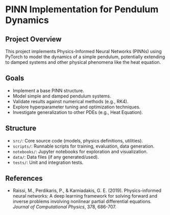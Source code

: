 # PINN Implementation for Pendulum Dynamics

## Project Overview

This project implements Physics-Informed Neural Networks (PINNs) using PyTorch to model the dynamics of a simple pendulum, potentially extending to damped systems and other physical phenomena like the heat equation.

## Goals

- Implement a base PINN structure.
- Model simple and damped pendulum systems.
- Validate results against numerical methods (e.g., RK4).
- Explore hyperparameter tuning and optimization techniques.
- Investigate generalization to other PDEs (e.g., Heat Equation).

## Structure

- `src/`: Core source code (models, physics definitions, utilities).
- `scripts/`: Runnable scripts for training, evaluation, data generation.
- `notebooks/`: Jupyter notebooks for exploration and visualization.
- `data/`: Data files (if any generated/used).
- `tests/`: Unit and integration tests.

## References

- Raissi, M., Perdikaris, P., & Karniadakis, G. E. (2019). Physics-informed neural networks: A deep learning framework for solving forward and inverse problems involving nonlinear partial differential equations. *Journal of Computational Physics*, 378, 686-707. 